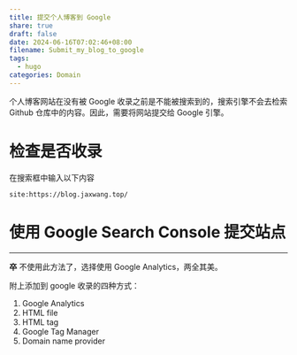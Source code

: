 ```yaml
---
title: 提交个人博客到 Google
share: true
draft: false
date: 2024-06-16T07:02:46+08:00
filename: Submit_my_blog_to_google
tags:
  - hugo
categories: Domain
---
```


个人博客网站在没有被 Google 收录之前是不能被搜索到的，搜索引擎不会去检索 Github 仓库中的内容。因此，需要将网站提交给 Google 引擎。

# 检查是否收录

在搜索框中输入以下内容
```
site:https://blog.jaxwang.top/
```

# 使用 Google Search Console 提交站点

---

**卒**
不使用此方法了，选择使用 Google Analytics，两全其美。

附上添加到 google 收录的四种方式：
1. Google Analytics
2. HTML file
3. HTML tag
4. Google Tag Manager
5. Domain name provider

